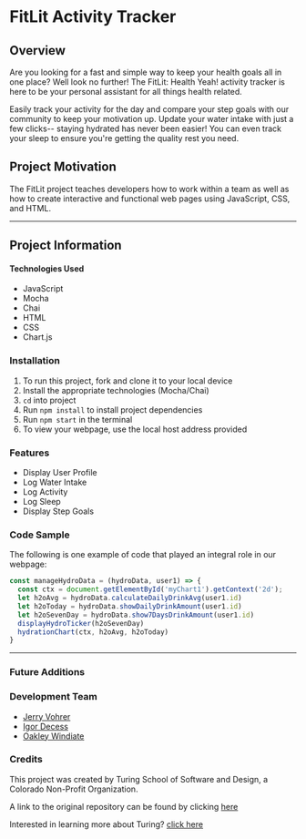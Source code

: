 # FitLit Activity Tracker

## Overview

Are you looking for a fast and simple way to keep your health goals all in one place? Well look no further! The FitLit: Health Yeah! activity tracker is here to be your personal assistant for all things health related.

Easily track your activity for the day and compare your step goals with our community to keep your motivation up. Update your water intake with just a few clicks-- staying hydrated has never been easier! You can even track your sleep to ensure you're getting the quality rest you need. 


## Project Motivation

The FitLit project teaches developers how to work within a team as well as how to create interactive and functional web pages using JavaScript, CSS, and HTML.

***
## Project Information

#### Technologies Used
* JavaScript
* Mocha
* Chai
* HTML
* CSS
* Chart.js

### Installation
1. To run this project, fork and clone it to your local device
2. Install the appropriate technologies (Mocha/Chai)
3. `cd` into project
4. Run `npm install` to install project dependencies
5. Run `npm start` in the terminal
6. To view your webpage, use the local host address provided

### Features
* Display User Profile
* Log Water Intake
* Log Activity
* Log Sleep
* Display Step Goals

### Code Sample
The following is one example of code that played an integral role in our webpage:
```javascript
const manageHydroData = (hydroData, user1) => {
  const ctx = document.getElementById('myChart1').getContext('2d');
  let h2oAvg = hydroData.calculateDailyDrinkAvg(user1.id)
  let h2oToday = hydroData.showDailyDrinkAmount(user1.id)
  let h2oSevenDay = hydroData.show7DaysDrinkAmount(user1.id)
  displayHydroTicker(h2oSevenDay)
  hydrationChart(ctx, h2oAvg, h2oToday)
}
```
***

### Future Additions


### Development Team

* [Jerry Vohrer](https://github.com/Jerry-Vrrr)
* [Igor Decess](https://github.com/userigorgithub)
* [Oakley Windiate](https://github.com/oakleywindiate)

### Credits

This project was created by Turing School of Software and Design, a Colorado Non-Profit Organization.

A link to the original repository can be found by clicking [here](https://github.com/turingschool-examples/fitlit-starter-kit)

Interested in learning more about Turing? [click here](https://turing.edu/)
